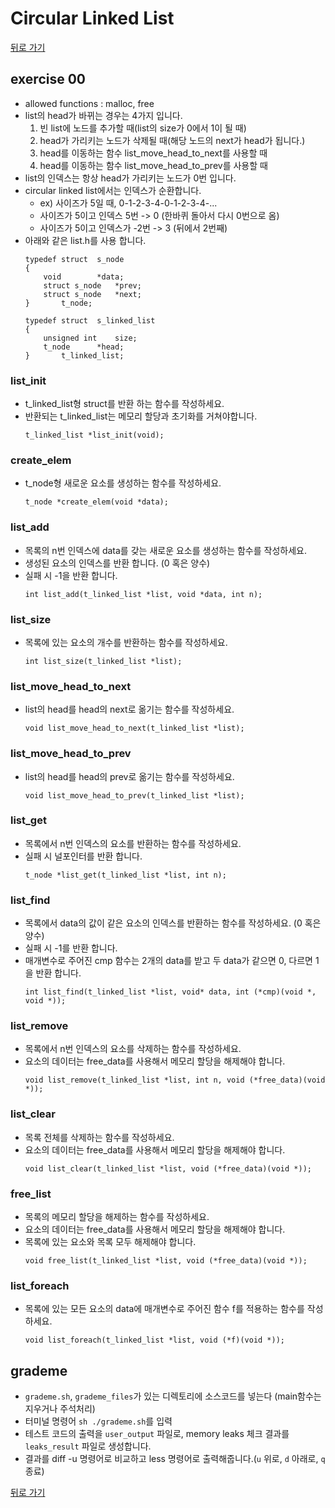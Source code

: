 # Circular Linked List

[뒤로 가기](..)

## exercise 00
- allowed functions : malloc, free
- list의 head가 바뀌는 경우는 4가지 입니다.
	1. 빈 list에 노드를 추가할 때(list의 size가 0에서 1이 될 때)
	1. head가 가리키는 노드가 삭제될 때(해당 노드의 next가 head가 됩니다.)
	1. head를 이동하는 함수 list_move_head_to_next를 사용할 때
	1. head를 이동하는 함수 list_move_head_to_prev를 사용할 때
- list의 인덱스는 항상 head가 가리키는 노드가 0번 입니다.
- circular linked list에서는 인덱스가 순환합니다.
	- ex) 사이즈가 5일 때, 0-1-2-3-4-0-1-2-3-4-...
	- 사이즈가 5이고 인덱스 5번 -> 0 (한바퀴 돌아서 다시 0번으로 옴)
	- 사이즈가 5이고 인덱스가 -2번 -> 3 (뒤에서 2번째)
- 아래와 같은 list.h를 사용 합니다.
	```
	typedef struct	s_node
	{
		void		*data;
		struct s_node	*prev;
		struct s_node	*next;
	}		t_node;

	typedef struct	s_linked_list
	{
		unsigned int	size;
		t_node		*head;
	}		t_linked_list;
	```

### list_init
- t_linked_list형 struct를 반환 하는 함수를 작성하세요.
- 반환되는 t_linked_list는 메모리 할당과 초기화를 거쳐야합니다.
	```
	t_linked_list *list_init(void);
	```

### create_elem
- t_node형 새로운 요소를 생성하는 함수를 작성하세요.
	```
	t_node *create_elem(void *data);
	```
	
### list_add
- 목록의 n번 인덱스에 data를 갖는 새로운 요소를 생성하는 함수를 작성하세요.
- 생성된 요소의 인덱스를 반환 합니다. (0 혹은 양수)
- 실패 시 -1을 반환 합니다.
	```
	int list_add(t_linked_list *list, void *data, int n);
	```

### list_size
- 목록에 있는 요소의 개수를 반환하는 함수를 작성하세요.
	```
	int list_size(t_linked_list *list);
	```

### list_move_head_to_next
- list의 head를 head의 next로 옮기는 함수를 작성하세요.
	```
	void list_move_head_to_next(t_linked_list *list);
	```

### list_move_head_to_prev
- list의 head를 head의 prev로 옮기는 함수를 작성하세요.
	```
	void list_move_head_to_prev(t_linked_list *list);
	```

### list_get
- 목록에서 n번 인덱스의 요소를 반환하는 함수를 작성하세요.
- 실패 시 널포인터를 반환 합니다.
	```
	t_node *list_get(t_linked_list *list, int n);
	```

### list_find
- 목록에서 data의 값이 같은 요소의 인덱스를 반환하는 함수를 작성하세요. (0 혹은 양수)
- 실패 시 -1를 반환 합니다.
- 매개변수로 주어진 cmp 함수는 2개의 data를 받고 두 data가 같으면 0, 다르면 1을 반환 합니다.
	```
	int list_find(t_linked_list *list, void* data, int (*cmp)(void *, void *));
	```

### list_remove
- 목록에서 n번 인덱스의 요소를 삭제하는 함수를 작성하세요.
- 요소의 데이터는 free_data를 사용해서 메모리 할당을 해제해야 합니다.
	```
	void list_remove(t_linked_list *list, int n, void (*free_data)(void *));
	```

### list_clear
- 목록 전체를 삭제하는 함수를 작성하세요.
- 요소의 데이터는 free_data를 사용해서 메모리 할당을 해제해야 합니다.
	```
	void list_clear(t_linked_list *list, void (*free_data)(void *));
	```

### free_list
- 목록의 메모리 할당을 해제하는 함수를 작성하세요.
- 요소의 데이터는 free_data를 사용해서 메모리 할당을 해제해야 합니다.
- 목록에 있는 요소와 목록 모두 해제해야 합니다.
	```
	void free_list(t_linked_list *list, void (*free_data)(void *));
	```

### list_foreach
- 목록에 있는 모든 요소의 data에 매개변수로 주어진 함수 f를 적용하는 함수를 작성하세요.
	```
	void list_foreach(t_linked_list *list, void (*f)(void *));
	```


## grademe
- `grademe.sh`, `grademe_files`가 있는 디렉토리에 소스코드를 넣는다 (main함수는 지우거나 주석처리)
- 터미널 명령어 `sh ./grademe.sh`를 입력
- 테스트 코드의 출력을 `user_output` 파일로, memory leaks 체크 결과를 `leaks_result` 파일로 생성합니다.
- 결과를 diff -u 명령어로 비교하고 less 명령어로 출력해줍니다.(`u` 위로, `d` 아래로, `q` 종료)

[뒤로 가기](..)
